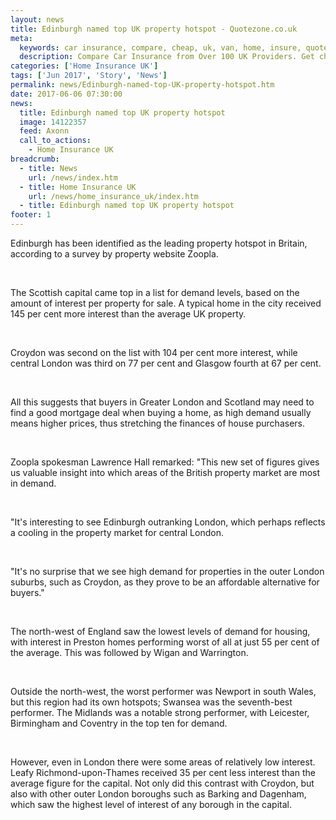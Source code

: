 ```yaml
---
layout: news
title: Edinburgh named top UK property hotspot - Quotezone.co.uk
meta:
  keywords: car insurance, compare, cheap, uk, van, home, insure, quotes, online, comparison, bike, loans, life
  description: Compare Car Insurance from Over 100 UK Providers. Get cheap quotes online now using our fast, free, secure comparison site
categories: ['Home Insurance UK']
tags: ['Jun 2017', 'Story', 'News']
permalink: news/Edinburgh-named-top-UK-property-hotspot.htm
date: 2017-06-06 07:30:00
news:
  title: Edinburgh named top UK property hotspot
  image: 14122357
  feed: Axonn
  call_to_actions:
    - Home Insurance UK
breadcrumb:
  - title: News
    url: /news/index.htm
  - title: Home Insurance UK
    url: /news/home_insurance_uk/index.htm
  - title: Edinburgh named top UK property hotspot
footer: 1
---
```


Edinburgh has been identified as the leading property hotspot in Britain, according to a survey by property website Zoopla.&nbsp;

&nbsp;

The Scottish capital came top in a list for demand levels, based on the amount of interest per property for sale. A typical home in the city received 145 per cent more interest than the average UK property.

&nbsp;

Croydon was second on the list with 104 per cent more interest, while central London was third on 77 per cent and Glasgow fourth at 67 per cent.&nbsp;

&nbsp;

All this suggests that buyers in Greater London and Scotland may need to find a good mortgage deal when buying a home, as high demand usually means higher prices, thus stretching the finances of house purchasers.&nbsp;

&nbsp;

Zoopla spokesman Lawrence Hall remarked: &quot;This new set of figures gives us valuable insight into which areas of the British property market are most in demand.

&nbsp;

&quot;It&#39;s interesting to see Edinburgh outranking London, which perhaps reflects a cooling in the property market for central London.

&nbsp;

&quot;It&#39;s no surprise that we see high demand for properties in the outer London suburbs, such as Croydon, as they prove to be an affordable alternative for buyers.&quot;

&nbsp;

The north-west of England saw the lowest levels of demand for housing, with interest in Preston homes performing worst of all at just 55 per cent of the average. This was followed by Wigan and Warrington.&nbsp;

&nbsp;

Outside the north-west, the worst performer was Newport in south Wales, but this region had its own hotspots; Swansea was the seventh-best performer. The Midlands was a notable strong performer, with Leicester, Birmingham and Coventry in the top ten for demand.

&nbsp;

However, even in London there were some areas of relatively low interest. Leafy Richmond-upon-Thames received 35 per cent less interest than the average figure for the capital. Not only did this contrast with Croydon, but also with other outer London boroughs such as Barking and Dagenham, which saw the highest level of interest of any borough in the capital.&nbsp;
